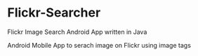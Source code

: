 # Flickr-Searcher
Flickr Image Search Android App written in Java

Android Mobile App to serach image on Flickr using image tags
